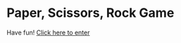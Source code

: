 # Paper, Scissors, Rock Game
Have fun! [Click here to enter](https://coder36459.github.io/Paper-Scissors-Rock-Game/)
